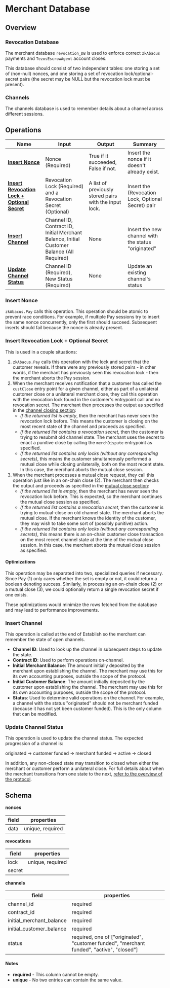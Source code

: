 # Merchant Database

## Overview

### Revocation Database

The merchant database `revocation_DB` is used to enforce correct `zkAbacus`
payments and `TezosEscrowAgent` account closes.

This database should consist of two independent tables: one storing a set of
(non-null) nonces, and one storing a set of revocation lock/optional-secret
pairs (the secret may be NULL but the revocation lock must be present).

### Channels

The channels database is used to remember details about a channel across
different sessions.

## Operations

| Name                                                           | Input                                                                                      | Output                                                 | Summary                                             |
| -------------------------------------------------------------- | ------------------------------------------------------------------------------------------ | ------------------------------------------------------ | --------------------------------------------------- |
| [**Insert Nonce**][insert_nonce]                               | Nonce (Required)                                                                           | True if it succeeded, False if not.                    | Insert the nonce if it doesn't already exist.       |
| [**Insert Revocation Lock + Optional Secret**][insert_revlock] | Revocation Lock (Required) and a Revocation Secret (Optional)                              | A list of previously stored pairs with the input lock. | Insert the (Revocation Lock, Optional Secret) pair  |
| [**Insert Channel**][insert_channel]                           | Channel ID, Contract ID, Initial Merchant Balance, Initial Customer Balance (All Required) | None                                                   | Insert the new channel with the status "originated" |
| [**Update Channel Status**][update_channel_status]             | Channel ID (Required), New Status (Required)                                               | None                                                   | Update an existing channel's status                 |

[insert_nonce]: #insert-nonce
[insert_revlock]: #insert-revocation-lock--optional-secret
[insert_channel]: #insert-channel
[update_channel_status]: #update-channel-status

### Insert Nonce

`zkAbacus.Pay` calls this operation. This operation should be atomic to prevent
race conditions. For example, if multiple Pay sessions try to insert the same
nonce concurrently, only the first should succeed. Subsequent inserts should
fail because the nonce is already present.

### Insert Revocation Lock + Optional Secret

This is used in a couple situations:

1. `zkAbacus.Pay` calls this operation with the lock and secret that the
   customer reveals. If there were any previously stored pairs - in other
   words, if the merchant has previously seen this revocation lock - then the
   merchant aborts the Pay session.
2. When the merchant receives notification that a customer has called the
   `custClose` entry point for a given channel, either as part of a unilateral
   customer close or a unilateral merchant close, they call this operation with
   the revocation lock found in the customer's entrypoint call and no
   revocation secret. The merchant then processes the output as specified in
   the [channel closing section](4-channel-closure.md#):
   - _If the returned list is empty_, then the merchant has never seen the
     revocation lock before. This means the customer is closing on the most
     recent state of the channel and proceeds as specified.
   - _If the returned list contains a revocation secret_, then the customer is
     trying to resubmit old channel state. The merchant uses the secret to
     enact a punitive close by calling the `merchDispute` entrypoint as specified.
   - _If the returned list contains only locks (without any corresponding
     secrets)_, this means the customer simultaneously performed a mutual
     close while closing unilaterally, both on the most recent state. In this
     case, the merchant aborts the mutual close session.
3. When the merchant processes a mutual close request, they call this operation
   just like in an on-chain close (2). The merchant then checks the output and
   proceeds as specified in the [mutual close
   section](4-channel-closure.md#mutual-close):
   - _If the returned list is empty_, then the merchant has never seen the
     revocation lock before. This is expected, so the merchant continues the
     mutual close session as specified.
   - _If the returned list contains a revocation secret_, then the customer is
     trying to mutual-close on old channel state. The merchant aborts the
     mutual close. If the merchant knows the identity of the customer, they
     may wish to take some sort of (possibly punitive) action.
   - _If the returned list contains only locks (without any corresponding
     secrets)_, this means there is an on-chain customer close transaction on
     the most recent channel state at the time of the mutual close session.
     In this case, the merchant aborts the mutual close session as specified.

#### Optimizations

This operation may be separated into two, specialized queries if necessary. Since
Pay (1) only cares whether the set is empty or not, it could return a boolean
denoting success. Similarly, in processing an on-chain close (2) or a mutual close (3), we
could optionally return a single revocation secret if one exists.

These optimizations would minimize the rows fetched from the database and may
lead to performance improvements.

### Insert Channel

This operation is called at the end of Establish so the merchant can remember
the state of open channels.

- **Channel ID**: Used to look up the channel in subsequent steps to update the
  state.
- **Contract ID**: Used to perform operations on-channel.
- **Initial Merchant Balance**: The amount initially deposited by the merchant
  upon establishing the channel. The merchant may use this for its own
  accounting purposes, outside the scope of the protocol.
- **Initial Customer Balance**: The amount initially deposited by the customer
  upon establishing the channel. The merchant may use this for its own
  accounting purposes, outside the scope of the protocol.
- **Status**: Used to determine valid operations on the channel. For example,
  a channel with the status "originated" should not be merchant funded
  (because it has not yet been customer funded). This is the only column that
  can be modified.

### Update Channel Status

This operation is used to update the channel status. The expected progression
of a channel is:

originated → customer funded → merchant funded → active → closed

In addition, any non-closed state may transition to closed when either the
merchant or customer perform a unilateral close. For full details about when
the merchant transitions from one state to the next, [refer to the overview of
the protocol](0-overview-and-index.md).

## Schema

**nonces**

| field | properties       |
| ----- | ---------------- |
| data  | unique, required |

**revocations**

| field  | properties       |
| ------ | ---------------- |
| lock   | unique, required |
| secret |                  |

**channels**

| field                    | properties                                                                                |
| ------------------------ | ----------------------------------------------------------------------------------------- |
| channel_id               | required                                                                                  |
| contract_id              | required                                                                                  |
| initial_merchant_balance | required                                                                                  |
| initial_customer_balance | required                                                                                  |
| status                   | required, one of ["originated", "customer funded", "merchant funded", "active", "closed"] |

#### Notes

- **required** - This column cannot be empty.
- **unique** - No two entries can contain the same value.
